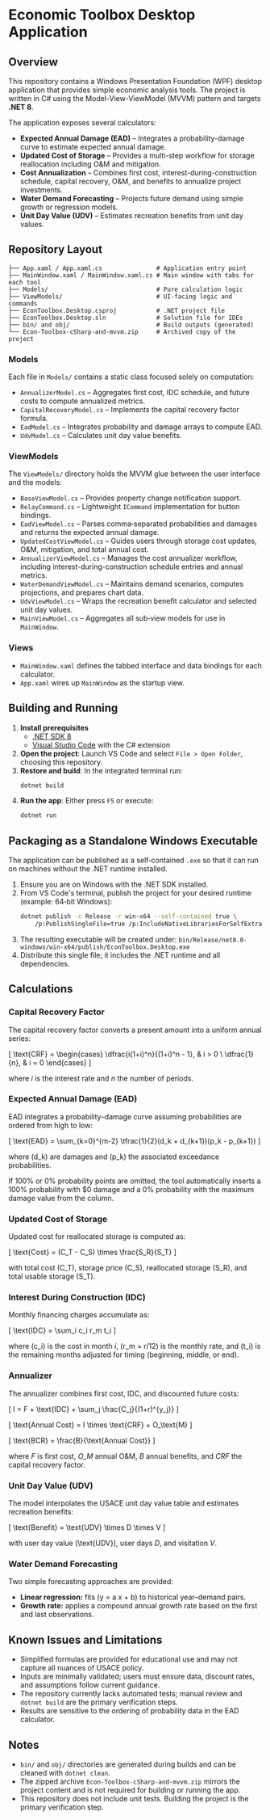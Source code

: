 # Economic Toolbox Desktop Application

## Overview

This repository contains a Windows Presentation Foundation (WPF) desktop application that provides simple economic analysis tools.
The project is written in C# using the Model-View-ViewModel (MVVM) pattern and targets **.NET 8**.

The application exposes several calculators:

- **Expected Annual Damage (EAD)** – Integrates a probability-damage curve to estimate expected annual damage.
- **Updated Cost of Storage** – Provides a multi-step workflow for storage reallocation including O&M and mitigation.
- **Cost Annualization** – Combines first cost, interest-during-construction schedule, capital recovery, O&M, and benefits to annualize project investments.
- **Water Demand Forecasting** – Projects future demand using simple growth or regression models.
- **Unit Day Value (UDV)** – Estimates recreation benefits from unit day values.

## Repository Layout

```
├── App.xaml / App.xaml.cs               # Application entry point
├── MainWindow.xaml / MainWindow.xaml.cs # Main window with tabs for each tool
├── Models/                              # Pure calculation logic
├── ViewModels/                          # UI-facing logic and commands
├── EconToolbox.Desktop.csproj           # .NET project file
├── EconToolbox.Desktop.sln              # Solution file for IDEs
├── bin/ and obj/                        # Build outputs (generated)
└── Econ-Toolbox-cSharp-and-mvvm.zip     # Archived copy of the project
```

### Models

Each file in `Models/` contains a static class focused solely on computation:

- `AnnualizerModel.cs` – Aggregates first cost, IDC schedule, and future costs to compute annualized metrics.
- `CapitalRecoveryModel.cs` – Implements the capital recovery factor formula.
- `EadModel.cs` – Integrates probability and damage arrays to compute EAD.
- `UdvModel.cs` – Calculates unit day value benefits.

### ViewModels

The `ViewModels/` directory holds the MVVM glue between the user interface and the models:

- `BaseViewModel.cs` – Provides property change notification support.
- `RelayCommand.cs` – Lightweight `ICommand` implementation for button bindings.
- `EadViewModel.cs` – Parses comma‑separated probabilities and damages and returns the expected annual damage.
- `UpdatedCostViewModel.cs` – Guides users through storage cost updates, O&M, mitigation, and total annual cost.
- `AnnualizerViewModel.cs` – Manages the cost annualizer workflow, including interest-during-construction schedule entries and annual metrics.
- `WaterDemandViewModel.cs` – Maintains demand scenarios, computes projections, and prepares chart data.
- `UdvViewModel.cs` – Wraps the recreation benefit calculator and selected unit day values.
- `MainViewModel.cs` – Aggregates all sub‑view models for use in `MainWindow`.

### Views

- `MainWindow.xaml` defines the tabbed interface and data bindings for each calculator.
- `App.xaml` wires up `MainWindow` as the startup view.

## Building and Running

1. **Install prerequisites**
   - [.NET SDK 8](https://dotnet.microsoft.com/en-us/download)
   - [Visual Studio Code](https://code.visualstudio.com/) with the C# extension
2. **Open the project**: Launch VS Code and select `File > Open Folder`, choosing this repository.
3. **Restore and build**: In the integrated terminal run:
   ```bash
   dotnet build
   ```
4. **Run the app**: Either press `F5` or execute:
   ```bash
   dotnet run
   ```

## Packaging as a Standalone Windows Executable

The application can be published as a self‑contained `.exe` so that it can run on machines without the .NET runtime installed.

1. Ensure you are on Windows with the .NET SDK installed.
2. From VS Code's terminal, publish the project for your desired runtime (example: 64‑bit Windows):
   ```bash
   dotnet publish -c Release -r win-x64 --self-contained true \
       /p:PublishSingleFile=true /p:IncludeNativeLibrariesForSelfExtract=true
   ```
3. The resulting executable will be created under:
   `bin/Release/net8.0-windows/win-x64/publish/EconToolbox.Desktop.exe`
4. Distribute this single file; it includes the .NET runtime and all dependencies.

## Calculations

### Capital Recovery Factor

The capital recovery factor converts a present amount into a uniform annual series:

\[
\text{CRF} =
\begin{cases}
\dfrac{i(1+i)^n}{(1+i)^n - 1}, & i > 0 \\
\dfrac{1}{n}, & i = 0
\end{cases}
\]

where *i* is the interest rate and *n* the number of periods.

### Expected Annual Damage (EAD)

EAD integrates a probability–damage curve assuming probabilities are ordered from high to low:

\[
\text{EAD} = \sum_{k=0}^{m-2} \tfrac{1}{2}(d_k + d_{k+1})(p_k - p_{k+1})
\]

where \(d_k\) are damages and \(p_k\) the associated exceedance probabilities.

If 100% or 0% probability points are omitted, the tool automatically inserts
a 100% probability with $0 damage and a 0% probability with the maximum damage
value from the column.

### Updated Cost of Storage

Updated cost for reallocated storage is computed as:

\[
\text{Cost} = (C_T - C_S) \times \frac{S_R}{S_T}
\]

with total cost \(C_T\), storage price \(C_S\), reallocated storage \(S_R\), and total usable storage \(S_T\).

### Interest During Construction (IDC)

Monthly financing charges accumulate as:

\[
\text{IDC} = \sum_i c_i r_m t_i
\]

where \(c_i\) is the cost in month *i*, \(r_m = r/12\) is the monthly rate, and \(t_i\) is the remaining months adjusted for timing (beginning, middle, or end).

### Annualizer

The annualizer combines first cost, IDC, and discounted future costs:

\[
I = F + \text{IDC} + \sum_j \frac{C_j}{(1+r)^{y_j}}
\]

\[
\text{Annual Cost} = I \times \text{CRF} + O\_\text{M}
\]

\[
\text{BCR} = \frac{B}{\text{Annual Cost}}
\]

where *F* is first cost, *O\_M* annual O&M, *B* annual benefits, and *CRF* the capital recovery factor.

### Unit Day Value (UDV)

The model interpolates the USACE unit day value table and estimates recreation benefits:

\[
\text{Benefit} = \text{UDV} \times D \times V
\]

with user day value \(\text{UDV}\), user days *D*, and visitation *V*.

### Water Demand Forecasting

Two simple forecasting approaches are provided:

- **Linear regression:** fits \(y = a x + b\) to historical year–demand pairs.
- **Growth rate:** applies a compound annual growth rate based on the first and last observations.

## Known Issues and Limitations

- Simplified formulas are provided for educational use and may not capture all nuances of USACE policy.
- Inputs are minimally validated; users must ensure data, discount rates, and assumptions follow current guidance.
- The repository currently lacks automated tests; manual review and `dotnet build` are the primary verification steps.
- Results are sensitive to the ordering of probability data in the EAD calculator.

## Notes

- `bin/` and `obj/` directories are generated during builds and can be cleaned with `dotnet clean`.
- The zipped archive `Econ-Toolbox-cSharp-and-mvvm.zip` mirrors the project content and is not required for building or running the app.
- This repository does not include unit tests. Building the project is the primary verification step.


